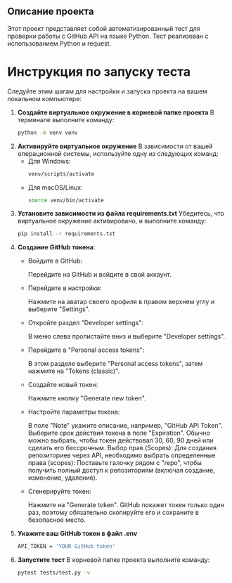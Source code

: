 ## Описание проекта
Этот проект представляет собой автоматизированный тест для проверки работы с GitHub API на языке Python. Тест реализован с использованием Python и request.
# Инструкция по запуску теста
Следуйте этим шагам для настройки и запуска проекта на вашем локальном компьютере:

1. **Создайте виртуальное окружение в корневой папке проекта**
   В терминале выполните команду:
   ```bash
   python -m venv venv
   ```
2. **Активируйте виртуальное окружение**
   В зависимости от вашей операционной системы, используйте одну из следующих команд:
   - Для Windows:
     ```bash
     venv/scripts/activate
     ```
   - Для macOS/Linux:
     ```bash
     source venv/bin/activate
     ```
3. **Установите зависимости из файла requirements.txt**
   Убедитесь, что виртуальное окружение активировано, и выполните команду:
   ```bash
   pip install -r requirements.txt
4. **Создание GitHub токена**:
   - Войдите в GitHub:
   
      Перейдите на GitHub и войдите в свой аккаунт.
   - Перейдите в настройки:

      Нажмите на аватар своего профиля в правом верхнем углу и выберите "Settings".
   - Откройте раздел "Developer settings":

      В меню слева пролистайте вниз и выберите "Developer settings".
   - Перейдите в "Personal access tokens":

      В этом разделе выберите "Personal access tokens", затем нажмите на "Tokens (classic)".
   - Создайте новый токен:

     Нажмите кнопку "Generate new token".
   - Настройте параметры токена:

      В поле "Note" укажите описание, например, "GitHub API Token".
      Выберите срок действия токена в поле "Expiration". Обычно можно выбрать, чтобы токен действовал 30, 60, 90 дней или сделать его бессрочным.
      Выбор прав (Scopes): Для создания репозиториев через API, необходимо выбрать определенные права (scopes):
      Поставьте галочку рядом с "repo", чтобы получить полный доступ к репозиториям (включая создание, изменение, удаление).
   - Сгенерируйте токен:

      Нажмите на "Generate token". GitHub покажет токен только один раз, поэтому обязательно скопируйте его и сохраните в безопасное место.
6. **Укажите ваш GitHub токен в файл .env**
   ```bash
   API_TOKEN = 'YOUR GitHub token'
   ```
7. **Запустите тест**
   В корневой папке проекта выполните команду:
   ```bash
   pytest tests/test.py -v
   ```
